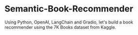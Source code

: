 # Semantic-Book-Recommender
Using Python, OpenAI, LangChain and Gradio, let's build a book recommender using the 7K Books dataset from Kaggle.
